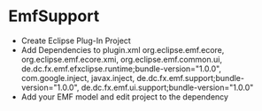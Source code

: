 # EmfSupport
* Create Eclipse Plug-In Project
* Add Dependencies to plugin.xml
 org.eclipse.emf.ecore,
 org.eclipse.emf.ecore.xmi,
 org.eclipse.emf.common.ui,
 de.dc.fx.emf.efxclipse.runtime;bundle-version="1.0.0",
 com.google.inject,
 javax.inject,
 de.dc.fx.emf.support;bundle-version="1.0.0",
 de.dc.fx.emf.ui.support;bundle-version="1.0.0"
* Add your EMF model and edit project to the dependency
